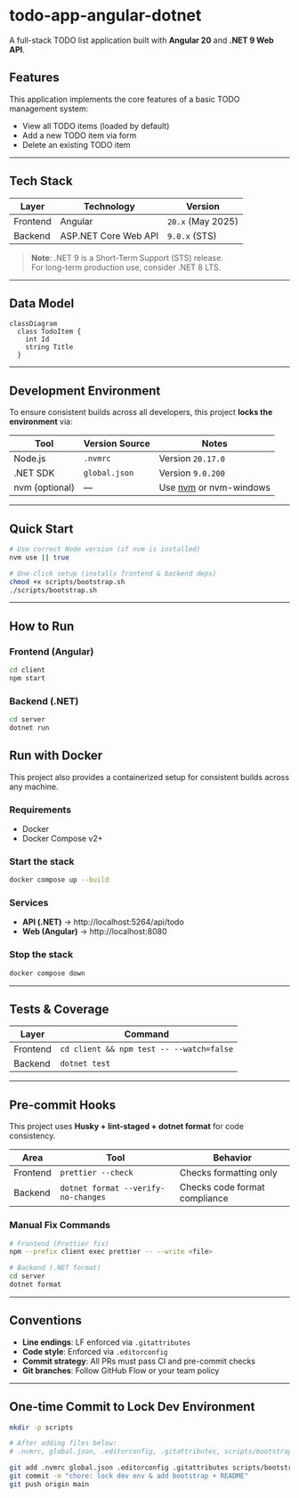 # todo-app-angular-dotnet

A full-stack TODO list application built with **Angular 20** and **.NET 9 Web API**.

## Features

This application implements the core features of a basic TODO management system:

- View all TODO items (loaded by default)
- Add a new TODO item via form
- Delete an existing TODO item

---

## Tech Stack

| Layer     | Technology               | Version           |
|-----------|--------------------------|-------------------|
| Frontend  | Angular                  | `20.x` (May 2025) |
| Backend   | ASP.NET Core Web API     | `9.0.x` (STS)     |

> **Note**: .NET 9 is a Short-Term Support (STS) release.  
> For long-term production use, consider .NET 8 LTS.

---

## Data Model

```mermaid
classDiagram
  class TodoItem {
    int Id
    string Title
  }
```

---

## Development Environment

To ensure consistent builds across all developers, this project **locks the environment** via:

| Tool         | Version Source  | Notes                                     |
|--------------|------------------|-------------------------------------------|
| Node.js      | `.nvmrc`         | Version `20.17.0`                         |
| .NET SDK     | `global.json`    | Version `9.0.200`                         |
| nvm (optional) | —              | Use [nvm](https://github.com/nvm-sh/nvm) or nvm-windows |

---

## Quick Start

```bash
# Use correct Node version (if nvm is installed)
nvm use || true

# One-click setup (installs frontend & backend deps)
chmod +x scripts/bootstrap.sh
./scripts/bootstrap.sh
```

---

## How to Run

### Frontend (Angular)

```bash
cd client
npm start
```

### Backend (.NET)

```bash
cd server
dotnet run
```

## Run with Docker

This project also provides a containerized setup for consistent builds across any machine.

### Requirements
- Docker
- Docker Compose v2+

### Start the stack

```bash
docker compose up --build
```

### Services
- **API (.NET)** → http://localhost:5264/api/todo
- **Web (Angular)** → http://localhost:8080

### Stop the stack

```bash
docker compose down
```

---

## Tests & Coverage

| Layer     | Command                                                                 |
|-----------|-------------------------------------------------------------------------|
| Frontend  | `cd client && npm test -- --watch=false` |
| Backend   | `dotnet test` |

---

## Pre-commit Hooks

This project uses **Husky + lint-staged + dotnet format** for code consistency.

| Area     | Tool                         | Behavior                     |
|----------|------------------------------|------------------------------|
| Frontend | `prettier --check`           | Checks formatting only       |
| Backend  | `dotnet format --verify-no-changes` | Checks code format compliance |

### Manual Fix Commands

```bash
# Frontend (Prettier fix)
npm --prefix client exec prettier -- --write <file>

# Backend (.NET format)
cd server
dotnet format
```

---

## Conventions

- **Line endings**: LF enforced via `.gitattributes`
- **Code style**: Enforced via `.editorconfig`
- **Commit strategy**: All PRs must pass CI and pre-commit checks
- **Git branches**: Follow GitHub Flow or your team policy

---

## One-time Commit to Lock Dev Environment

```bash
mkdir -p scripts

# After adding files below:
# .nvmrc, global.json, .editorconfig, .gitattributes, scripts/bootstrap.sh, README.md

git add .nvmrc global.json .editorconfig .gitattributes scripts/bootstrap.sh README.md
git commit -m "chore: lock dev env & add bootstrap + README"
git push origin main
```